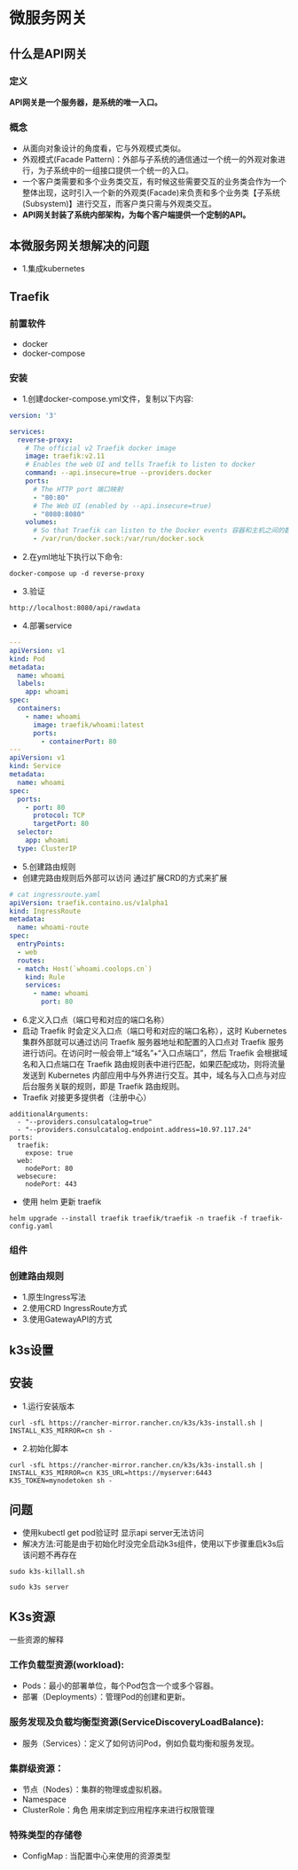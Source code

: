 # 微服务网关
## 什么是API网关
### 定义
**API网关是一个服务器，是系统的唯一入口。**
### 概念
* 从面向对象设计的角度看，它与外观模式类似。
* 外观模式(Facade Pattern)：外部与子系统的通信通过一个统一的外观对象进行，为子系统中的一组接口提供一个统一的入口。
* 一个客户类需要和多个业务类交互，有时候这些需要交互的业务类会作为一个整体出现，这时引入一个新的外观类(Facade)来负责和多个业务类【子系统(Subsystem)】进行交互，而客户类只需与外观类交互。
* **API网关封装了系统内部架构，为每个客户端提供一个定制的API。**
## 本微服务网关想解决的问题
* 1.集成kubernetes
## Traefik
### 前置软件
* docker
* docker-compose
### 安装
* 1.创建docker-compose.yml文件，复制以下内容:
```yml
version: '3'

services:
  reverse-proxy:
    # The official v2 Traefik docker image
    image: traefik:v2.11
    # Enables the web UI and tells Traefik to listen to docker
    command: --api.insecure=true --providers.docker
    ports:
      # The HTTP port 端口映射
      - "80:80"
      # The Web UI (enabled by --api.insecure=true)
      - "8080:8080"
    volumes:
      # So that Traefik can listen to the Docker events 容器和主机之间的数据卷映射
      - /var/run/docker.sock:/var/run/docker.sock
```
* 2.在yml地址下执行以下命令:
```shell
docker-compose up -d reverse-proxy
```
* 3.验证
```
http://localhost:8080/api/rawdata
```
* 4.部署service
```yaml
---
apiVersion: v1
kind: Pod
metadata:
  name: whoami
  labels:
    app: whoami
spec:
  containers:
    - name: whoami
      image: traefik/whoami:latest
      ports:
        - containerPort: 80
---
apiVersion: v1
kind: Service
metadata:
  name: whoami
spec:
  ports:
    - port: 80
      protocol: TCP
      targetPort: 80
  selector:
    app: whoami
  type: ClusterIP
```
* 5.创建路由规则
* 创建完路由规则后外部可以访问 通过扩展CRD的方式来扩展
```yaml
# cat ingressroute.yaml 
apiVersion: traefik.containo.us/v1alpha1
kind: IngressRoute
metadata:
  name: whoami-route
spec:
  entryPoints:
  - web
  routes:
  - match: Host(`whoami.coolops.cn`)
    kind: Rule
    services:
      - name: whoami
        port: 80 
```
* 6.定义入口点（端口号和对应的端口名称）
* 启动 Traefik 时会定义入口点（端口号和对应的端口名称），这时 Kubernetes 集群外部就可以通过访问 Traefik 服务器地址和配置的入口点对 Traefik 服务进行访问。在访问时一般会带上“域名”+“入口点端口”，然后 Traefik 会根据域名和入口点端口在 Traefik 路由规则表中进行匹配，如果匹配成功，则将流量发送到 Kubernetes 内部应用中与外界进行交互。其中，域名与入口点与对应后台服务关联的规则，即是 Traefik 路由规则。
* Traefik 对接更多提供者（注册中心）
```
additionalArguments:
  - "--providers.consulcatalog=true"
  - "--providers.consulcatalog.endpoint.address=10.97.117.24"
ports:
  traefik:
    expose: true
  web:
    nodePort: 80
  websecure:
    nodePort: 443
```
* 使用 helm 更新 traefik
```shell
helm upgrade --install traefik traefik/traefik -n traefik -f traefik-config.yaml
```
### 组件
### 创建路由规则
* 1.原生Ingress写法
* 2.使用CRD IngressRoute方式
* 3.使用GatewayAPI的方式
## k3s设置
## 安装
* 1.运行安装版本
```shell
curl -sfL https://rancher-mirror.rancher.cn/k3s/k3s-install.sh | INSTALL_K3S_MIRROR=cn sh -
```
* 2.初始化脚本
```shell
curl -sfL https://rancher-mirror.rancher.cn/k3s/k3s-install.sh | INSTALL_K3S_MIRROR=cn K3S_URL=https://myserver:6443 K3S_TOKEN=mynodetoken sh -
```
## 问题
* 使用kubectl get pod验证时 显示api server无法访问
* 解决方法:可能是由于初始化时没完全启动k3s组件，使用以下步骤重启k3s后该问题不再存在
```shell
sudo k3s-killall.sh
```
```shell
sudo k3s server
```
## K3s资源
一些资源的解释
### 工作负载型资源(workload):
* Pods：最小的部署单位，每个Pod包含一个或多个容器。
* 部署（Deployments）：管理Pod的创建和更新。
### 服务发现及负载均衡型资源(ServiceDiscoveryLoadBalance): 
* 服务（Services）：定义了如何访问Pod，例如负载均衡和服务发现。
### 集群级资源：
* 节点（Nodes）：集群的物理或虚拟机器。
* Namespace
* ClusterRole：角色 用来绑定到应用程序来进行权限管理
### 特殊类型的存储卷
* ConfigMap : 当配置中心来使用的资源类型
